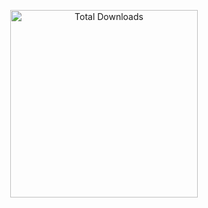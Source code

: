 <p align="center">
<a href="https://github.com/winebox64/winlator/releases">
<img src="https://img.shields.io/badge/%20DOWNLOAD%20-wb64?style=for-the-badge-plastic&logo=Android&logoColor=green&logoSize=auto&label=WINLATOR%20WB64&labelColor=blue&color=66BA32" alt="Total Downloads" width="300">
</p>
